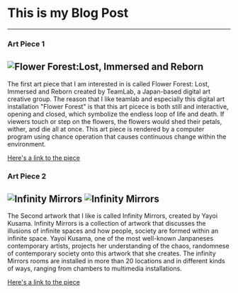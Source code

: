 # This is my Blog Post
------


### Art Piece 1
![Flower Forest:Lost, Immersed and Reborn](https://www.teamlab.art/images/pc-m/11780)
------
The first art piece that I am interested in is called Flower Forest: Lost, Immersed and Reborn created by TeamLab, a Japan-based digital art creative group. The reason that I like teamlab and especially this digital art installation "Flower Forest" is that this art picece is both still and interactive, opening and closed, which symbolize the endless loop of life and death. If viewers touch or step on the flowers, the flowers would shed their petals, wither, and die all at once. This art piece is rendered by a computer program using chance operation that causes continuous change within the environment. 


[Here's a link to the piece](https://www.teamlab.art/w/flowerforest/)


### Art Piece 2
![Infinity Mirrors](http://kusama.site.seattleartmuseum.org/wp-content/uploads/sites/16/2017/03/HMSG_Kusama_PhallisField_03_RGB_1080px.jpg)
![Infinity Mirrors](http://kusama.site.seattleartmuseum.org/wp-content/uploads/sites/16/2017/03/Kusama-IMR-Aftermath_of_Obliteration_of_Eternity_RGB_1080px.jpg)
------
The Second artwork that I like is called Infinity Mirrors, created by Yayoi Kusama. Infinity Mirrors is a collection of artwork that discusses the illusions of infinite spaces and how people, society are formed within an infinite space. Yayoi Kusama, one of the most well-known Janpaneses contemporary artists, projects her understanding of the chaos, randomnese of contemporary society onto this artwork that she creates. The infinity Mirrors rooms are installed in more than 20 locations and in different kinds of ways, ranging from chambers to multimedia installations.


[Here's a link to the piece](http://kusama.site.seattleartmuseum.org/)